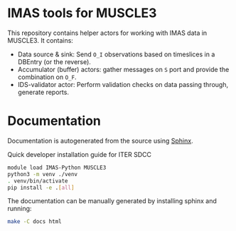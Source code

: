 # IMAS tools for MUSCLE3
This repository contains helper actors for working with IMAS data in MUSCLE3.
It contains:

* Data source & sink: Send `O_I` observations based on timeslices in a DBEntry (or the reverse).
* Accumulator (buffer) actors: gather messages on `S` port and provide the combination on `O_F`.
* IDS-validator actor: Perform validation checks on data passing through, generate reports.

# Documentation
Documentation is autogenerated from the source using [Sphinx](http://sphinx-doc.org/).

Quick developer installation guide for ITER SDCC

```bash
module load IMAS-Python MUSCLE3
python3 -m venv ./venv
. venv/bin/activate
pip install -e .[all]
```

The documentation can be manually generated by installing sphinx and running:

```bash
make -C docs html
```
